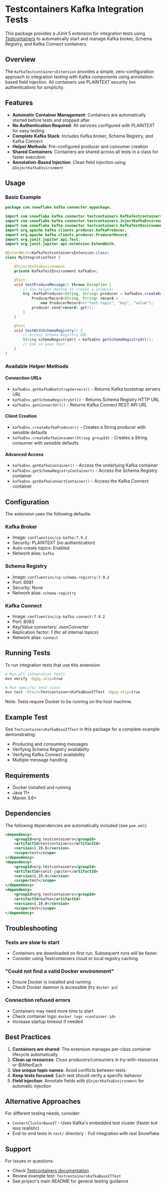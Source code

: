 # Testcontainers Kafka Integration Tests

This package provides a JUnit 5 extension for integration tests using [Testcontainers](https://www.testcontainers.org/) to automatically start and manage Kafka broker, Schema Registry, and Kafka Connect containers.

## Overview

The `KafkaTestcontainersExtension` provides a simple, zero-configuration approach to integration testing with Kafka components using annotation-based field injection. All containers use PLAINTEXT security (no authentication) for simplicity.

## Features

- **Automatic Container Management**: Containers are automatically started before tests and stopped after
- **No Authentication Required**: All services configured with PLAINTEXT for easy testing
- **Complete Kafka Stack**: Includes Kafka broker, Schema Registry, and Kafka Connect
- **Helper Methods**: Pre-configured producer and consumer creation
- **Shared Containers**: Containers are shared across all tests in a class for faster execution
- **Annotation-Based Injection**: Clean field injection using `@InjectKafkaEnvironment`

## Usage

### Basic Example

```java
package com.snowflake.kafka.connector.mypackage;

import com.snowflake.kafka.connector.testcontainers.KafkaTestcontainersExtension;
import com.snowflake.kafka.connector.testcontainers.InjectKafkaEnvironment;
import com.snowflake.kafka.connector.testcontainers.KafkaTestEnvironment;
import org.apache.kafka.clients.producer.KafkaProducer;
import org.apache.kafka.clients.producer.ProducerRecord;
import org.junit.jupiter.api.Test;
import org.junit.jupiter.api.extension.ExtendWith;

@ExtendWith(KafkaTestcontainersExtension.class)
class MyIntegrationTest {

    @InjectKafkaEnvironment
    private KafkaTestEnvironment kafkaEnv;

    @Test
    void testProduceMessage() throws Exception {
        // Use helper method to create a producer
        try (KafkaProducer<String, String> producer = kafkaEnv.createKafkaProducer()) {
            ProducerRecord<String, String> record = 
                new ProducerRecord<>("test-topic", "key", "value");
            producer.send(record).get();
        }
    }

    @Test
    void testWithSchemaRegistry() {
        // Access Schema Registry URL
        String schemaRegistryUrl = kafkaEnv.getSchemaRegistryUrl();
        // Use in your test...
    }
}
```

### Available Helper Methods

#### Connection URLs

- `kafkaEnv.getKafkaBootstrapServers()` - Returns Kafka bootstrap servers URL
- `kafkaEnv.getSchemaRegistryUrl()` - Returns Schema Registry HTTP URL
- `kafkaEnv.getConnectUrl()` - Returns Kafka Connect REST API URL

#### Client Creation

- `kafkaEnv.createKafkaProducer()` - Creates a String producer with sensible defaults
- `kafkaEnv.createKafkaConsumer(String groupId)` - Creates a String consumer with sensible defaults

#### Advanced Access

- `kafkaEnv.getKafkaContainer()` - Access the underlying Kafka container
- `kafkaEnv.getSchemaRegistryContainer()` - Access the Schema Registry container
- `kafkaEnv.getKafkaConnectContainer()` - Access the Kafka Connect container

## Configuration

The extension uses the following defaults:

### Kafka Broker
- Image: `confluentinc/cp-kafka:7.9.2`
- Security: PLAINTEXT (no authentication)
- Auto-create topics: Enabled
- Network alias: `kafka`

### Schema Registry
- Image: `confluentinc/cp-schema-registry:7.9.2`
- Port: 8081
- Security: None
- Network alias: `schema-registry`

### Kafka Connect
- Image: `confluentinc/cp-kafka-connect:7.9.2`
- Port: 8083
- Key/Value converters: JsonConverter
- Replication factor: 1 (for all internal topics)
- Network alias: `connect`

## Running Tests

To run integration tests that use this extension:

```bash
# Run all integration tests
mvn verify -Dgpg.skip=true

# Run specific test class
mvn test -Dtest=TestcontainersKafkaBaseITTest -Dgpg.skip=true
```

Note: Tests require Docker to be running on the host machine.

## Example Test

See `TestcontainersKafkaBaseITTest` in this package for a complete example demonstrating:
- Producing and consuming messages
- Verifying Schema Registry availability
- Verifying Kafka Connect availability
- Multiple message handling

## Requirements

- Docker installed and running
- Java 11+
- Maven 3.6+

## Dependencies

The following dependencies are automatically included (see `pom.xml`):

```xml
<dependency>
    <groupId>org.testcontainers</groupId>
    <artifactId>testcontainers</artifactId>
    <version>1.19.0</version>
    <scope>test</scope>
</dependency>
<dependency>
    <groupId>org.testcontainers</groupId>
    <artifactId>junit-jupiter</artifactId>
    <version>1.19.0</version>
    <scope>test</scope>
</dependency>
<dependency>
    <groupId>org.testcontainers</groupId>
    <artifactId>kafka</artifactId>
    <version>1.19.0</version>
    <scope>test</scope>
</dependency>
```

## Troubleshooting

### Tests are slow to start
- Containers are downloaded on first run. Subsequent runs will be faster.
- Consider using Testcontainers cloud or local registry caching.

### "Could not find a valid Docker environment"
- Ensure Docker is installed and running
- Check Docker daemon is accessible (try `docker ps`)

### Connection refused errors
- Containers may need more time to start
- Check container logs: `docker logs <container-id>`
- Increase startup timeout if needed

## Best Practices

1. **Containers are shared**: The extension manages per-class container lifecycle automatically
2. **Clean up resources**: Close producers/consumers in try-with-resources or @AfterEach
3. **Use unique topic names**: Avoid conflicts between tests
4. **Keep tests focused**: Each test should verify a specific behavior
5. **Field injection**: Annotate fields with `@InjectKafkaEnvironment` for automatic injection

## Alternative Approaches

For different testing needs, consider:

- `ConnectClusterBaseIT` - Uses Kafka's embedded test cluster (faster but less realistic)
- End-to-end tests in `test/` directory - Full integration with real Snowflake

## Support

For issues or questions:
- Check [Testcontainers documentation](https://www.testcontainers.org/)
- Review example test: `TestcontainersKafkaBaseITTest`
- See project's main README for general testing guidance

